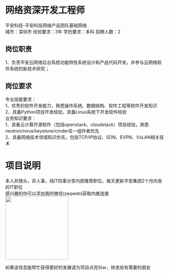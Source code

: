 # 网络资深开发工程师
平安科技-平安科技网络产品团队基础网络  
城市：深圳市 经验要求：3年 学历要求：本科  招聘人数：2

## 岗位职责
1、负责平安云网络后台系统功能特性系统设计和产品代码开发，并参与云网络软件系统的新技术研究；

## 岗位要求
专业技能要求：   
1、优秀的软件开发能力，熟悉操作系统、数据结构、软件工程等软件开发知识   
2、具备Python项目开发经验，具备Linux系统下开发软件经验   
业务知识要求：   
1、具备云计算开源软件（包括openstack、cloudstack）项目经验，熟悉neutron/nova/keystone/cinder任一组件者优先   
2、具备网络技术领域知识优先，包括TCP/IP协议、SDN、EVPN、VxLAN相关技术

# 项目说明

本人非猎头，非人事，纯IT同事分享内部推荐职位，每天更新平安集团2个月内发的IT职位  
感兴趣的你可以添加我的微信(zaqweb)获取内推连接  
<img src="https://github.com/zaqweb/PA-IT-JOBS/blob/master/WechatICode.jpeg"  height="200" width="200">

如果该信息能帮忙获得更好的发展请为项目点亮Star，转发给有需要的朋友




